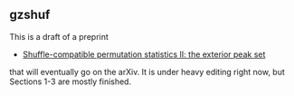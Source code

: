 ## gzshuf

This is a draft of a preprint

* [Shuffle-compatible permutation statistics II: the exterior peak set](http://www.cip.ifi.lmu.de/~grinberg/algebra/gzshuf2.pdf)

that will eventually go on the arXiv. It is under heavy editing right now, but Sections 1-3 are mostly finished.